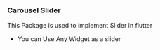 ### Carousel Slider 

This Package is used to implement Slider in flutter 

- You can Use Any Widget as a slider 
